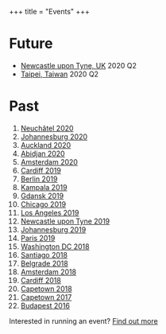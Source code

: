 +++
title = "Events"
+++

<!-- Please consider adding your event to  https://github.com/jumpingrivers/meetingsR -->

# Future
* [Newcastle upon Tyne, UK](https://newcastle2020.satrdays.org) 2020 Q2
* [Taipei, Taiwan](https://taiwan2020.satrdays.org/) 2020 Q2

# Past
1. [Neuchâtel 2020](https://neuchatel2020.satrdays.org/)
1. [Johannesburg 2020](https://joburg2020.satrdays.org/)
1. [Auckland 2020](https://auckland2020.satrdays.org/)
1. [Abidjan 2020](https://abidjan2020.satrdays.org/)
1. [Amsterdam 2020](https://amsterdam2020.satrdays.org/)
1. [Cardiff 2019](https://cardiff2019.satrdays.org/)
1. [Berlin 2019](https://berlin2019.satrdays.org) 
1. [Kampala 2019](https://kampala2019.satrdays.org) 
1. [Gdansk 2019](https://gdansk2019.satrdays.org/) 
1. [Chicago 2019](https://chicago2019.satrdays.org)
1. [Los Angeles 2019](http://losangeles2019.satrdays.org)
1. [Newcastle upon Tyne 2019](https://newcastle2019.satrdays.org/)
1. [Johannesburg 2019](https://joburg2019.satrdays.org)
1. [Paris 2019](https://paris2019.satrdays.org/)
1. [Washington DC 2018](https://dc2018.satrdays.org)
1. [Santiago 2018](https://santiago2018.satrdays.org)
1. [Belgrade 2018](https://belgrade2018.satrdays.org)
1. [Amsterdam 2018](https://amsterdam2018.satrdays.org)
1. [Cardiff 2018](http://cardiff2018.satrdays.org/)
1. [Capetown 2018](http://capetown2018.satrdays.org/)
1. [Capetown 2017](http://capetown2017.satrdays.org/)
1. [Budapest 2016](http://budapest2016.satrdays.org/)

Interested in running an event? [Find out more](https://knowledgebase.satrdays.org/newevents/)
